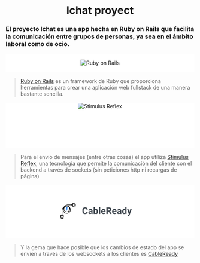 <h1 align=center> lchat proyect </h1>

### El proyecto **lchat** es una app hecha en Ruby on Rails que facilita la comunicación entre grupos de personas, ya sea en el ámbito laboral como de ocio.


<div style="width: 100%; background: white; text-align: center; margin: 1rem auto; align: center;">
  <img
    src="https://upload.wikimedia.org/wikipedia/commons/6/62/Ruby_On_Rails_Logo.svg"
    alt="Ruby on Rails"
    style="margin: 1rem auto; width: 250px; height: 120px;">
</div>

>[Ruby on Rails](https://rubyonrails.org/) es un framework de Ruby que proporciona herramientas para crear una aplicación web fullstack de una manera bastante sencilla.


<div style="width: 100%; background: white; min-height: 120px; text-align: center; margin: 1rem auto; align: center;">
  <img
    src="https://repository-images.githubusercontent.com/152975883/2001d080-e823-11e9-98c5-27c697c21b4c"
    alt="Stimulus Reflex"
    style="width: 250px; height: 120px;">
</div>

>Para el envío de mensajes (entre otras cosas) el app utiliza [Stimulus Reflex](https://docs.stimulusreflex.com/), una tecnología que permite la comunicación del cliente con el backend a través de sockets (sin peticiones http ni recargas de página)

<div style="width: 100%; background: white; text-align: center; margin: 1rem auto; align: center;">
  <img
    src="https://raw.githubusercontent.com/franwer-ranger/lchat/master/app/assets/images/cable_ready.png"
    alt="CableReady"
    style="margin: 0 auto; padding: 2rem 0; width: 250px;">
</div>

>Y la gema que hace posible que los cambios de estado del app se envien a través de los websockets a los clientes es [CableReady](https://cableready.stimulusreflex.com/)
